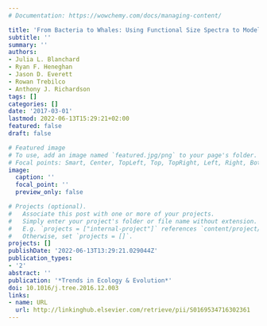 ```yaml
---
# Documentation: https://wowchemy.com/docs/managing-content/

title: 'From Bacteria to Whales: Using Functional Size Spectra to Model Marine Ecosystems'
subtitle: ''
summary: ''
authors:
- Julia L. Blanchard
- Ryan F. Heneghan
- Jason D. Everett
- Rowan Trebilco
- Anthony J. Richardson
tags: []
categories: []
date: '2017-03-01'
lastmod: 2022-06-13T15:29:21+02:00
featured: false
draft: false

# Featured image
# To use, add an image named `featured.jpg/png` to your page's folder.
# Focal points: Smart, Center, TopLeft, Top, TopRight, Left, Right, BottomLeft, Bottom, BottomRight.
image:
  caption: ''
  focal_point: ''
  preview_only: false

# Projects (optional).
#   Associate this post with one or more of your projects.
#   Simply enter your project's folder or file name without extension.
#   E.g. `projects = ["internal-project"]` references `content/project/deep-learning/index.md`.
#   Otherwise, set `projects = []`.
projects: []
publishDate: '2022-06-13T13:29:21.029044Z'
publication_types:
- '2'
abstract: ''
publication: '*Trends in Ecology & Evolution*'
doi: 10.1016/j.tree.2016.12.003
links:
- name: URL
  url: http://linkinghub.elsevier.com/retrieve/pii/S0169534716302361
---
```

